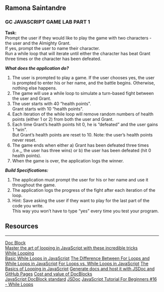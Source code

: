 ## Ramona Saintandre 
### GC JAVASCRIPT GAME LAB PART 1
**Task:**  
 Prompt the user if they would like to play the game with two characters - the user and 
the Almighty Grant.   
If yes, prompt the user to name their character.  
 Run a while loop that will iterate until either the character has beat Grant three times or the character has been
defeated.  


***What does the application do?***  
1. The user is prompted to play a game. If the user chooses yes, the user is prompted to
enter his or her name, and the battle begins. Otherwise, nothing else happens.
2. The game will use a while loop to simulate a turn-based fight between the user and
Grant.
3. The user starts with 40 “health points".   
 Grant starts with 10 “health points".  
4. Each iteration of the while loop will remove random numbers of health points (either 1
or 2) from both the user and Grant.  
5. Each time Grant’s health points hit 0, he is “defeated” and the user gains 1 “win".  
 But Grant’s health points are reset to 10. Note: the user’s health points never reset.  
6. The game ends when either a) Grant has been defeated three times (i.e.,, the user has
three wins) or b) the user has been defeated (hit 0 health points).  
7. When the game is over, the application logs the winner.  

***Build Specifications:***  
1. The application must prompt the user for his or her name and use it throughout the
game.  
2. The application logs the progress of the fight after each iteration of the loop.      
3. Hint: Save asking the user if they want to play for the last part of the code you write.   
This way you won’t have to type “yes” every time you test your program.  

## Resources  
_____________________
[Doc Block](https://typedoc.org/guides/doccomments/)  
[Master the art of looping in JavaScript with these incredible tricks](https://www.freecodecamp.org/news/master-the-art-of-looping-in-javascript-with-these-incredible-tricks-a5da1aa1d6c5/?fbclid=IwAR03-B8tY9s6wIE0hzrnVDPnNxMMdY7BYQFkrwfvrLhU9dYyVHePARDjjkw)  
[While Looping](https://medium.com/@iroflo41/while-looping-c2dde81abee7)  
[Basic While Loops in JavaScript](https://medium.com/@lorisabbinante/basic-while-loops-in-javascript-cae89ce857a5)
[The Difference Between For Loops and While Loops in JavaScript](https://levelup.gitconnected.com/the-difference-between-for-loops-and-while-loops-in-javascript-6029f45faeba)
[For Loops vs. While Loops in JavaScript](https://medium.com/@tirzahmorrison/for-loops-vs-while-loops-in-javascript-85ece2d8552)
[The Basics of Looping in JavaScript](https://medium.com/the-non-traditional-developer/the-basics-of-looping-in-javascript-c75495805bbe)
[Generate docs and host it with JSDoc and GitHub Pages](https://codeburst.io/generate-docs-and-host-it-with-jsdoc-and-github-pages-113b9dae9acb)
[Cost and value of DocBlocks](https://dev.to/localheinz/cost-and-value-of-docblocks-5epk)  
[JavaScript DocBlock standard](https://devdocs.magento.com/guides/v2.3/coding-standards/docblock-standard-javascript.html)
[JSDoc](https://jsdoc.app/)
[JavaScript Tutorial For Beginners #16 - While Loops](https://www.youtube.com/watch?v=PpbFyLTtpWI)

